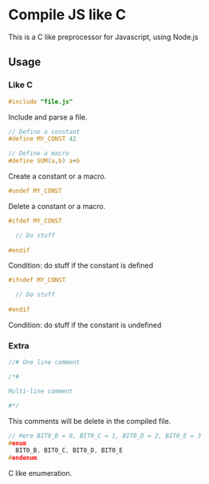 # Compile JS like C
This is a C like preprocessor for Javascript, using Node.js


## Usage

### Like C

```c
#include "file.js"
```
Include and parse a file.


```c
// Define a constant
#define MY_CONST 42

// Define a macro
#define SUM(a,b) a+b
```
Create a constant or a macro.



```c
#undef MY_CONST
```
Delete a constant or a macro.


```c
#ifdef MY_CONST

  // Do stuff
  
#endif
```
Condition: do stuff if the constant is defined



```c
#ifndef MY_CONST

  // Do stuff
  
#endif
```
Condition: do stuff if the constant is undefined


### Extra

```c
//# One line comment

/*#

Multi-line comment

#*/
```
This comments will be delete in the compiled file.



```c
// Here BIT0_B = 0, BIT0_C = 1, BIT0_D = 2, BIT0_E = 3
#enum
  BIT0_B, BIT0_C, BIT0_D, BIT0_E
#endenum
```
C like enumeration.
